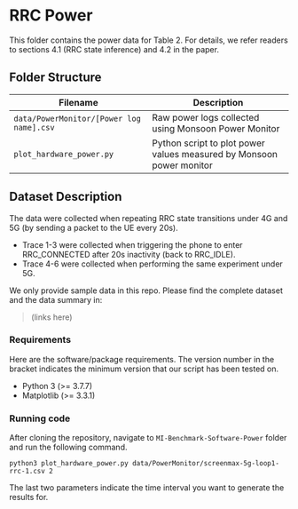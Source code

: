 # RRC Power

This folder contains the power data for Table 2. For details, we refer readers to sections 4.1 (RRC state inference) and 4.2 in the paper.

## Folder Structure   

| Filename                    | Description                                                                                                |
|-----------------------------|------------------------------------------------------------------------------------------------------------|
| `data/PowerMonitor/[Power log name].csv`           | Raw power logs collected using Monsoon Power Monitor |
| `plot_hardware_power.py`           | Python script to plot power values measured by Monsoon power monitor |

## Dataset Description

The data were collected when repeating RRC state transitions under 4G and 5G (by sending a packet to the UE every 20s). 
- Trace 1-3 were collected when triggering the phone to enter RRC_CONNECTED after 20s inactivity (back to RRC_IDLE).
- Trace 4-6 were collected when performing the same experiment under 5G.

We only provide sample data in this repo. Please find the complete dataset and the data summary in:
> (links here)

### Requirements

Here are the software/package requirements. The version number in the bracket indicates the minimum version that our script has been tested on.

- Python 3 (>= 3.7.7)
- Matplotlib (>= 3.3.1)

### Running code

After cloning the repository, navigate to `MI-Benchmark-Software-Power` folder and run the following command.

```
python3 plot_hardware_power.py data/PowerMonitor/screenmax-5g-loop1-rrc-1.csv 2
```

The last two parameters indicate the time interval you want to generate the results for.
